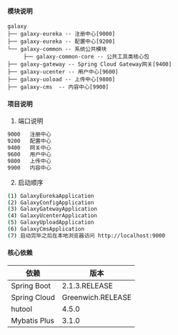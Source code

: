 #### 模块说明
```
galaxy 
├── galaxy-eureka -- 注册中心[9000]
├── galaxy-eureka -- 配置中心[9200]
└── galaxy-common -- 系统公共模块 
     ├── galaxy-common-core -- 公共工具类核心包
├── galaxy-gateway -- Spring Cloud Gateway网关[9400]	 
├── galaxy-ucenter -- 用户中心[9600]
├── galaxy-uoload -- 上传中心[9800]
├── galaxy-cms  -- 内容中心[9900]
```


#### 项目说明
1. 端口说明
```bash
9000   注册中心
9200   配置中心 
9400   网关中心
9600   用户中心
9800   上传中心
9900   内容中心
```
2. 启动顺序
```bash
(1) GalaxyEurekaApplication  
(2) GalaxyConfigApplication  
(3) GalaxyGatewayApplication 
(4) GalaxyUcenterApplication 
(5) GalaxyUploadApplication 
(6) GalaxyCmsApplication 
(7) 启动完毕之后在本地浏览器访问 http://localhost:9000 
```

#### 核心依赖 
依赖 | 版本
---|---
Spring Boot |  2.1.3.RELEASE
Spring Cloud | Greenwich.RELEASE
hutool | 4.5.0
Mybatis Plus | 3.1.0 